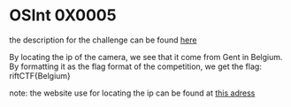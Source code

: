 # OSInt 0X0005

the description for the challenge can be found [here](https://github.com/riftctf2020/rift2020/blob/master/OSINT/Osint%200x0005)

By locating the ip of the camera, we see that it come from Gent in Belgium. By formatting it as the flag format of the competition, we get the flag: riftCTF{Belgium}

note: the website use for locating the ip can be found at [this adress](https://www.iplocation.net/)